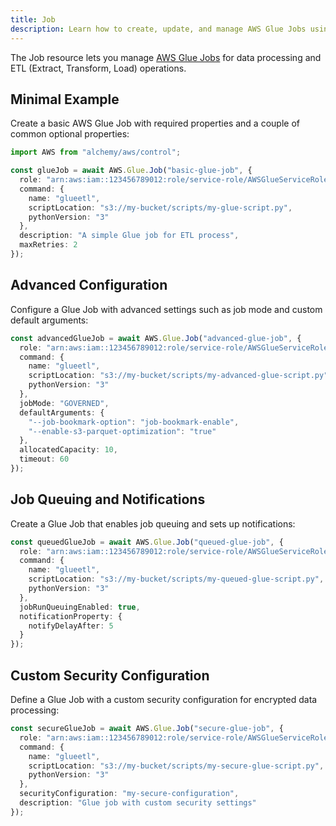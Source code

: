 ```yaml
---
title: Job
description: Learn how to create, update, and manage AWS Glue Jobs using Alchemy Cloud Control.
---
```


The Job resource lets you manage [AWS Glue Jobs](https://docs.aws.amazon.com/glue/latest/userguide/) for data processing and ETL (Extract, Transform, Load) operations.

## Minimal Example

Create a basic AWS Glue Job with required properties and a couple of common optional properties:

```ts
import AWS from "alchemy/aws/control";

const glueJob = await AWS.Glue.Job("basic-glue-job", {
  role: "arn:aws:iam::123456789012:role/service-role/AWSGlueServiceRole",
  command: {
    name: "glueetl",
    scriptLocation: "s3://my-bucket/scripts/my-glue-script.py",
    pythonVersion: "3"
  },
  description: "A simple Glue job for ETL process",
  maxRetries: 2
});
```

## Advanced Configuration

Configure a Glue Job with advanced settings such as job mode and custom default arguments:

```ts
const advancedGlueJob = await AWS.Glue.Job("advanced-glue-job", {
  role: "arn:aws:iam::123456789012:role/service-role/AWSGlueServiceRole",
  command: {
    name: "glueetl",
    scriptLocation: "s3://my-bucket/scripts/my-advanced-glue-script.py",
    pythonVersion: "3"
  },
  jobMode: "GOVERNED",
  defaultArguments: {
    "--job-bookmark-option": "job-bookmark-enable",
    "--enable-s3-parquet-optimization": "true"
  },
  allocatedCapacity: 10,
  timeout: 60
});
```

## Job Queuing and Notifications

Create a Glue Job that enables job queuing and sets up notifications:

```ts
const queuedGlueJob = await AWS.Glue.Job("queued-glue-job", {
  role: "arn:aws:iam::123456789012:role/service-role/AWSGlueServiceRole",
  command: {
    name: "glueetl",
    scriptLocation: "s3://my-bucket/scripts/my-queued-glue-script.py",
    pythonVersion: "3"
  },
  jobRunQueuingEnabled: true,
  notificationProperty: {
    notifyDelayAfter: 5
  }
});
```

## Custom Security Configuration

Define a Glue Job with a custom security configuration for encrypted data processing:

```ts
const secureGlueJob = await AWS.Glue.Job("secure-glue-job", {
  role: "arn:aws:iam::123456789012:role/service-role/AWSGlueServiceRole",
  command: {
    name: "glueetl",
    scriptLocation: "s3://my-bucket/scripts/my-secure-glue-script.py",
    pythonVersion: "3"
  },
  securityConfiguration: "my-secure-configuration",
  description: "Glue job with custom security settings"
});
```